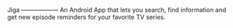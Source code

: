 Jiga
——————
An Android App that lets you search, find information and get new episode reminders for your favorite TV series.

